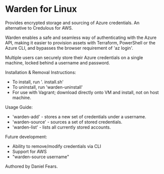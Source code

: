 # Warden for Linux

Provides encrypted storage and sourcing of Azure credentials. An alternative to Credulous for AWS.

Warden enables a safe and seamless way of authenticating with the Azure API, making it easier to provision assets with Terraform, PowerShell or the Azure CLI, and bypasses the browser requirement of 'az login'.

Multiple users can securely store their Azure credentials on a single machine, locked behind a username and password.

Installation & Removal Instructions:

* To install, run '. install.sh'
* To uninstall, run 'warden-uninstall'
* For use with Vagrant; download directly onto VM and install, not on host machine.

Usage Guide:

* 'warden-add' - stores a new set of credentials under a username.
* 'warden-source' - sources a set of stored credentials.
* 'warden-list' - lists all currently stored accounts.

Future development:

* Ability to remove/modify credentials via CLI
* Support for AWS
* "warden-source username"

Authored by Daniel Fears.
